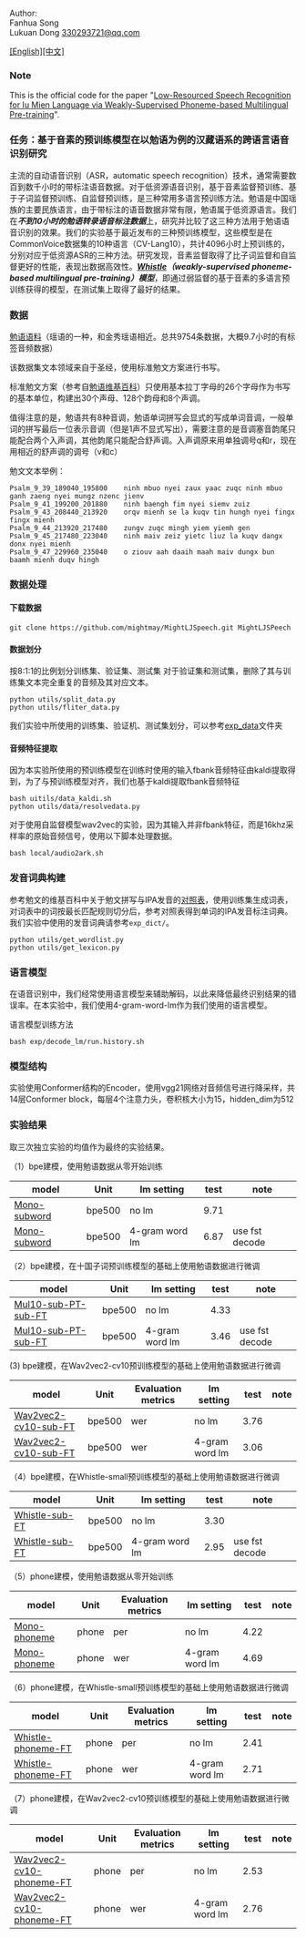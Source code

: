 Author:
<br>Fanhua Song
<br>Lukuan Dong 330293721@qq.com

[[English]](./README.md)[[中文]](./README-zh.md)

### Note

 This is the official code for the paper "[Low-Resourced Speech Recognition for Iu Mien Language via Weakly-Supervised Phoneme-based Multilingual Pre-training](https://arxiv.org/abs/2407.13292)". 


### 任务：基于音素的预训练模型在以勉语为例的汉藏语系的跨语言语音识别研究

主流的自动语音识别（ASR，automatic speech recognition）技术，通常需要数百到数千小时的带标注语音数据。对于低资源语音识别，基于音素监督预训练、基于子词监督预训练、自监督预训练，是三种常用多语言预训练方法。勉语是中国瑶族的主要民族语言，由于带标注的语音数据非常有限，勉语属于低资源语言。我们在***不到10小时的勉语转录语音标注数据***上，研究并比较了这三种方法用于勉语语音识别的效果。我们的实验基于最近发布的三种预训练模型，这些模型是在CommonVoice数据集的10种语言（CV-Lang10），共计4096小时上预训练的，分别对应于低资源ASR的三种方法。研究发现，音素监督取得了比子词监督和自监督更好的性能，表现出数据高效性。***[Whistle](https://arxiv.org/abs/2406.02166)（weakly-supervised phoneme-based multilingual pre-training）模型***，即通过弱监督的基于音素的多语言预训练获得的模型，在测试集上取得了最好的结果。


### 数据

[勉语语料](https://github.com/mightmay/MightLJSpeech/tree/master/MightLJSpeech-1.1/csv)（瑶语的一种，和金秀瑶语相近。总共9754条数据，大概9.7小时的有标签音频数据）

该数据集文本领域来自于圣经，使用标准勉文方案进行书写。

标准勉文方案（参考自[勉语维基百科](https://zh.wikipedia.org/wiki/%E5%8B%89%E6%96%B9%E8%A8%80)）只使用基本拉丁字母的26个字母作为书写的基本单位，构建出30个声母、128个韵母和8个声调。

值得注意的是，勉语共有8种音调，勉语单词拼写会显式的写成单词音调，一般单词的拼写最后一位表示音调（但是1声不显式写出），需要注意的是音调塞音韵尾只能配合两个入声调，其他韵尾只能配合舒声调。入声调原来用单独调号q和r，现在用相近的舒声调的调号（v和c）

勉文文本举例：
```
Psalm_9_39_189040_195800	ninh mbuo nyei zaux yaac zuqc ninh mbuo ganh zaeng nyei mungz nzenc jienv
Psalm_9_41_199200_201880	ninh baengh fim nyei siemv zuiz
Psalm_9_43_208440_213920	orqv mienh se la kuqv tin hungh nyei fingx fingx mienh
Psalm_9_44_213920_217480	zungv zuqc mingh yiem yiemh gen
Psalm_9_45_217480_223040	ninh maiv zeiz yietc liuz la kuqv dangx donx nyei mienh
Psalm_9_47_229960_235040	o ziouv aah daaih maah maiv dungx bun baamh mienh duqv hingh
```

 
### 数据处理
#### 下载数据
```shell
git clone https://github.com/mightmay/MightLJSpeech.git MightLJSPeech
```
#### 数据划分

按8:1:1的比例划分训练集、验证集、测试集
对于验证集和测试集，删除了其与训练集文本完全重复的音频及其对应文本。

```shell
python utils/split_data.py
python utils/fliter_data.py
```

我们实验中所使用的训练集、验证机、测试集划分，可以参考[exp_data](./exp_data/)文件夹

#### 音频特征提取

因为本实验所使用的预训练模型在训练时使用的输入fbank音频特征由kaldi提取得到，为了与预训练模型对齐，我们也基于kaldi提取fbank音频特征

```shell
bash uitils/data_kaldi.sh
python utils/data/resolvedata.py
```

对于使用自监督模型wav2vec的实验，因为其输入并非fbank特征，而是16khz采样率的原始音频信号，使用以下脚本处理数据。

```shell
bash local/audio2ark.sh
```

### 发音词典构建

参考勉文的维基百科中关于勉文拼写与IPA发音的[对照表](https://zh.wikipedia.org/wiki/%E5%8B%89%E6%96%B9%E8%A8%80#:~:text=%E6%B1%89%E8%AF%AD%E6%8B%BC%E9%9F%B3%E5%BE%88%E5%83%8F%E3%80%82-,IMUS%E6%8B%BC%E5%86%99%E5%AF%B9%E5%BA%94,-%5B%E7%BC%96%E8%BE%91%5D)，使用训练集生成词表，对词表中的词按最长匹配规则切分后，参考对照表得到单词的IPA发音标注词典。我们实验中使用的发音词典请参考`exp_dict/`。

```shell
python utils/get_wordlist.py
python utils/get_lexicon.py
```

### 语言模型

在语音识别中，我们经常使用语言模型来辅助解码，以此来降低最终识别结果的错误率。在本实验中，我们使用4-gram-word-lm作为我们使用的语言模型。

语言模型训练方法
```shell
bash exp/decode_lm/run.history.sh
```


### 模型结构

实验使用Conformer结构的Encoder，使用vgg21网络对音频信号进行降采样，共14层Conformer block，每层4个注意力头，卷积核大小为15，hidden_dim为512


### 实验结果

取三次独立实验的均值作为最终的实验结果。

（1）bpe建模，使用勉语数据从零开始训练

| model                            | Unit | lm setting   | test | note |
| -------------------------------- | ---- | ---- | -----  | ---- |
| [Mono-subword](exp/Mono-subword/) | bpe500  | no lm | 9.71 | |
| [Mono-subword](exp/Mono-subword/) | bpe500  | 4-gram word lm  | 6.87 | use fst decode |

（2）bpe建模，在十国子词预训练模型的基础上使用勉语数据进行微调

| model                            | Unit | lm setting  | test | note |
| -------------------------------- | ---- | ---- | -----  | ---- |
| [Mul10-sub-PT-sub-FT](exp/Mul10-sub-PT-sub-FT/) | bpe500  | no lm  | 4.33 | |
| [Mul10-sub-PT-sub-FT](exp/Mul10-sub-PT-sub-FT/) | bpe500  | 4-gram word lm | 3.46 | use fst decode |

(3) bpe建模，在Wav2vec2-cv10预训练模型的基础上使用勉语数据进行微调

| model                            | Unit | Evaluation metrics | lm setting  | test | note |
| -------------------------------- | ---- | ---- | ----- | --- | ---- | 
| [Wav2vec2-cv10-sub-FT](exp/Wav2vec2-cv10-sub-FT/) | bpe500  | wer | no lm | 3.76 | |
| [Wav2vec2-cv10-sub-FT](exp/Wav2vec2-cv10-sub-FT) | bpe500  | wer  | 4-gram word lm | 3.06 | | 

（4）bpe建模，在Whistle-small预训练模型的基础上使用勉语数据进行微调

| model                            | Unit | lm setting   | test | note |
| -------------------------------- | ---- | ---- | -----  | ---- |
| [Whistle-sub-FT](exp/Whistle-sub-FT/) | bpe500  | no lm  | 3.30 | |
| [Whistle-sub-FT](exp/Whistle-sub-FT) | bpe500  | 4-gram word lm  | 2.95  | use fst decode |

（5）phone建模，使用勉语数据从零开始训练

| model                            | Unit | Evaluation metrics | lm setting  | test | note |
| -------------------------------- | ---- | ---- | ----  | ---- | ---- |
| [Mono-phoneme](exp/Mono-phoneme/) | phone  | per | no lm | 4.22 | |
| [Mono-phoneme](exp/Mono-phoneme) | phone  | wer |4-gram word lm  | 4.69 | |


（6）phone建模，在Whistle-small预训练模型的基础上使用勉语数据进行微调

| model                            | Unit | Evaluation metrics | lm setting  | test | note |
| -------------------------------- | ---- | ---- | ----- | ----- | ---- |
| [Whistle-phoneme-FT](exp/Whistle-phoneme-FT/) | phone  | per | no lm  | 2.41 | |
| [Whistle-phoneme-FT](exp/Whistle-phoneme-FT/) | phone  | wer | 4-gram word lm  | 2.71 | |

（7）phone建模，在Wav2vec2-cv10预训练模型的基础上使用勉语数据进行微调

| model                            | Unit | Evaluation metrics | lm setting  | test | note |
| -------------------------------- | ---- | ---- | ----- | ----- | ---- |
| [Wav2vec2-cv10-phoneme-FT](exp/Wav2vec2-cv10-phoneme-FT/) | phone  | per | no lm | 2.53 | |
| [Wav2vec2-cv10-phoneme-FT](exp/Wav2vec2-cv10-phoneme-FT) | phone  | wer | 4-gram word lm  | 2.76 | |

